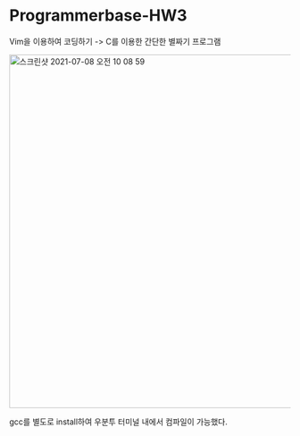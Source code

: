 # Programmerbase-HW3

Vim을 이용하여 코딩하기
-> C를 이용한 간단한 별짜기 프로그램

<img width="633" alt="스크린샷 2021-07-08 오전 10 08 59" src="https://user-images.githubusercontent.com/86994067/124846877-adfc8380-dfd4-11eb-8009-15037696d330.png">

gcc를 별도로 install하여 우분투 터미널 내에서
컴파일이 가능했다.
